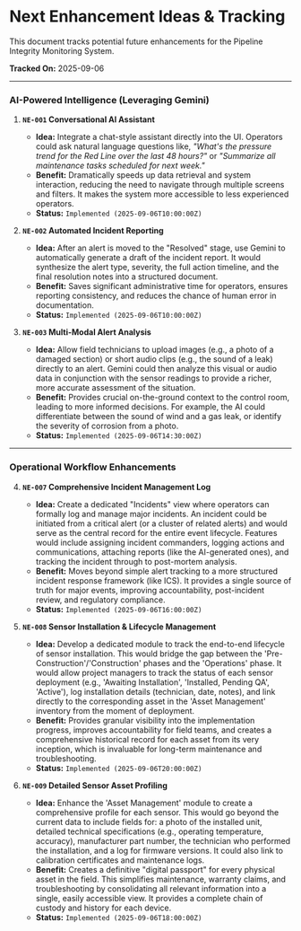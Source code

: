 # Next Enhancement Ideas & Tracking

This document tracks potential future enhancements for the Pipeline Integrity Monitoring System.

**Tracked On:** 2025-09-06

---

### AI-Powered Intelligence (Leveraging Gemini)

1.  **`NE-001` Conversational AI Assistant**
    -   **Idea:** Integrate a chat-style assistant directly into the UI. Operators could ask natural language questions like, *"What's the pressure trend for the Red Line over the last 48 hours?"* or *"Summarize all maintenance tasks scheduled for next week."*
    -   **Benefit:** Dramatically speeds up data retrieval and system interaction, reducing the need to navigate through multiple screens and filters. It makes the system more accessible to less experienced operators.
    -   **Status:** `Implemented (2025-09-06T10:00:00Z)`

2.  **`NE-002` Automated Incident Reporting**
    -   **Idea:** After an alert is moved to the "Resolved" stage, use Gemini to automatically generate a draft of the incident report. It would synthesize the alert type, severity, the full action timeline, and the final resolution notes into a structured document.
    -   **Benefit:** Saves significant administrative time for operators, ensures reporting consistency, and reduces the chance of human error in documentation.
    -   **Status:** `Implemented (2025-09-06T10:00:00Z)`

3.  **`NE-003` Multi-Modal Alert Analysis**
    -   **Idea:** Allow field technicians to upload images (e.g., a photo of a damaged section) or short audio clips (e.g., the sound of a leak) directly to an alert. Gemini could then analyze this visual or audio data in conjunction with the sensor readings to provide a richer, more accurate assessment of the situation.
    -   **Benefit:** Provides crucial on-the-ground context to the control room, leading to more informed decisions. For example, the AI could differentiate between the sound of wind and a gas leak, or identify the severity of corrosion from a photo.
    -   **Status:** `Implemented (2025-09-06T14:30:00Z)`

---

### Operational Workflow Enhancements

4.  **`NE-007` Comprehensive Incident Management Log**
    -   **Idea:** Create a dedicated "Incidents" view where operators can formally log and manage major incidents. An incident could be initiated from a critical alert (or a cluster of related alerts) and would serve as the central record for the entire event lifecycle. Features would include assigning incident commanders, logging actions and communications, attaching reports (like the AI-generated ones), and tracking the incident through to post-mortem analysis.
    -   **Benefit:** Moves beyond simple alert tracking to a more structured incident response framework (like ICS). It provides a single source of truth for major events, improving accountability, post-incident review, and regulatory compliance.
    -   **Status:** `Implemented (2025-09-06T16:00:00Z)`

5.  **`NE-008` Sensor Installation & Lifecycle Management**
    -   **Idea:** Develop a dedicated module to track the end-to-end lifecycle of sensor installation. This would bridge the gap between the 'Pre-Construction'/'Construction' phases and the 'Operations' phase. It would allow project managers to track the status of each sensor deployment (e.g., 'Awaiting Installation', 'Installed, Pending QA', 'Active'), log installation details (technician, date, notes), and link directly to the corresponding asset in the 'Asset Management' inventory from the moment of deployment.
    -   **Benefit:** Provides granular visibility into the implementation progress, improves accountability for field teams, and creates a comprehensive historical record for each asset from its very inception, which is invaluable for long-term maintenance and troubleshooting.
    -   **Status:** `Implemented (2025-09-06T20:00:00Z)`

6.  **`NE-009` Detailed Sensor Asset Profiling**
    -   **Idea:** Enhance the 'Asset Management' module to create a comprehensive profile for each sensor. This would go beyond the current data to include fields for: a photo of the installed unit, detailed technical specifications (e.g., operating temperature, accuracy), manufacturer part number, the technician who performed the installation, and a log for firmware versions. It could also link to calibration certificates and maintenance logs.
    -   **Benefit:** Creates a definitive "digital passport" for every physical asset in the field. This simplifies maintenance, warranty claims, and troubleshooting by consolidating all relevant information into a single, easily accessible view. It provides a complete chain of custody and history for each device.
    -   **Status:** `Implemented (2025-09-06T18:00:00Z)`